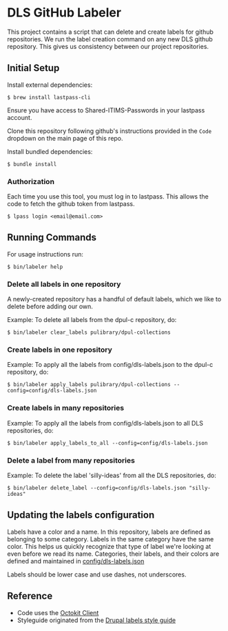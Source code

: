 # DLS GitHub Labeler

This project contains a script that can delete and create labels for github
repositories. We run the label creation command on any new DLS github
repository. This gives us consistency between our project repositories.

## Initial Setup

Install external dependencies:
```
$ brew install lastpass-cli
```
Ensure you have access to Shared-ITIMS-Passwords in your lastpass account.

Clone this repository following github's instructions provided in the `Code` dropdown on the main page of this repo.

Install bundled dependencies:
```
$ bundle install
```

### Authorization

Each time you use this tool, you must log in to lastpass. This allows the code to fetch the github token from lastpass.

```
$ lpass login <email@email.com>
```

## Running Commands
For usage instructions run:
```
$ bin/labeler help
```

### Delete all labels in one repository 
A newly-created repository has a handful of default labels, which we like to delete before adding our own. 

Example: To delete all labels from the dpul-c repository, do:

```
$ bin/labeler clear_labels pulibrary/dpul-collections
```

### Create labels in one repository
Example: To apply all the labels from config/dls-labels.json to the dpul-c repository, do:

```
$ bin/labeler apply_labels pulibrary/dpul-collections --config=config/dls-labels.json
```

### Create labels in many repositories
Example: To apply all the labels from config/dls-labels.json to all DLS repositories, do:

```
$ bin/labeler apply_labels_to_all --config=config/dls-labels.json
```

### Delete a label from many repositories
Example: To delete the label 'silly-ideas' from all the DLS repositories, do:

```
$ bin/labeler delete_label --config=config/dls-labels.json "silly-ideas"
```

## Updating the labels configuration

Labels have a color and a name. In this repository, labels are defined as
belonging to some category. Labels in the same category have the same color.
This helps us quickly recognize that type of label we're looking at even before
we read its name. Categories, their labels, and their colors are defined and
maintained in [config/dls-labels.json](config/dls-labels.json)

Labels should be lower case and use dashes, not underscores.

## Reference
* Code uses the [Octokit Client](https://octokit.github.io/octokit.rb/Octokit/Client/Labels.html)
* Styleguide originated from the [Drupal labels style guide](https://github.com/pulibrary/pul_library_drupal/wiki/Issues-Label-Style-Guide)

